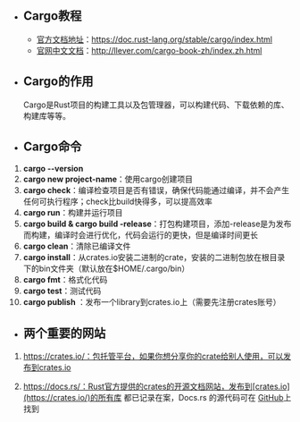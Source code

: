 
- ## Cargo教程
	
	- [官方文档地址](https://doc.rust-lang.org/stable/cargo/index.html)：https://doc.rust-lang.org/stable/cargo/index.html
	- [官网中文文档](http://llever.com/cargo-book-zh/index.zh.html )：http://llever.com/cargo-book-zh/index.zh.html 
- ## Cargo的作用

  Cargo是Rust项目的构建工具以及包管理器，可以构建代码、下载依赖的库、构建库等等。


- ## Cargo命令

1. **cargo --version**
2. **cargo new project-name**：使用cargo创建项目
3. **cargo check**：编译检查项目是否有错误，确保代码能通过编译，并不会产生任何可执行程序；check比build快得多，可以提高效率
4. **cargo run**：构建并运行项目
5. **cargo build & cargo build -release**：打包构建项目，添加-release是为发布而构建，编译时会进行优化，代码会运行的更快，但是编译时间更长
6. **cargo clean**：清除已编译文件
7. **cargo install**：从crates.io安装二进制的crate，安装的二进制包放在根目录下的bin文件夹（默认放在$HOME/.cargo/bin）
8. **cargo fmt**：格式化代码
9. **cargo test**：测试代码
10. **cargo publish** ：发布一个library到crates.io上（需要先注册crates账号）

- ## 两个重要的网站

1. https://crates.io/：包托管平台，如果你想分享你的crate给别人使用，可以发布到crates.io

2. https://docs.rs/：Rust官方提供的crates的开源文档网站，发布到[crates.io](https://crates.io/)的所有库 都已记录在案，Docs.rs 的源代码可在 [GitHub](https://github.com/rust-lang/docs.rs)上找到



